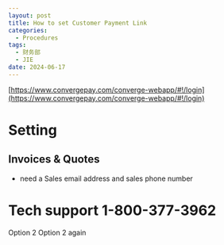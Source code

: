 ```yaml
---
layout: post
title: How to set Customer Payment Link
categories:
  - Procedures
tags:
  - 财务部
  - JIE
date: 2024-06-17
---
```


[https://www.convergepay.com/converge-webapp/#!/login](https://www.convergepay.com/converge-webapp/#!/login)
# Setting 


## Invoices & Quotes
- need a Sales email address and sales phone number


# Tech support   1-800-377-3962 
Option 2 Option 2 again 